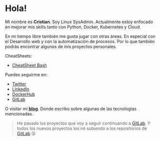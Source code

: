 # Hola!

Mi nombre es **Cristian**. Soy Linux SysAdmin. Actualmente estoy enfocado en mejorar mis skills tanto con Python, Docker, Kubernetes y Cloud.

En mi tiempo libre también me gusta jugar con otras áreas. En especial con el Desarrollo web y con la automatización de procesos. Por lo que también podrás encontrar algunos de mis proyectos personales.

CheatSheets:

- [CheatSheet Bash](https://gist.github.com/BarckCode/b15089d9baccc9349796700feddfdbef)

Puedes seguirme en:

- [Twitter](https://twitter.com/barckcode)
- [LinkedIn](https://www.linkedin.com/in/barckcode)
- [DockerHub](https://hub.docker.com/u/barckcode)
- [GitLab](https://gitlab.com/barckcode)

O visitar mi [**blog**](https://barckcode.dev/). Donde escribo sobre algunas de las tecnologías mencionadas.

> He pasado los proyectos que voy a seguir continuando a [GitLab](https://gitlab.com/barckcode). Y todos los nuevos proyectos los iré subiendo a los repositorios de [GitLab](https://gitlab.com/barckcode).😜
